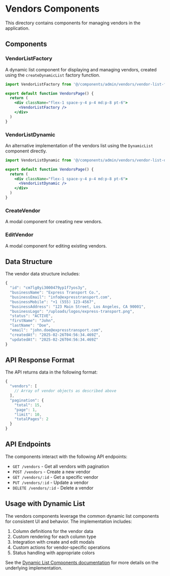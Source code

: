 # Vendors Components

This directory contains components for managing vendors in the application.

## Components

### VendorListFactory

A dynamic list component for displaying and managing vendors, created using the `createDynamicList` factory function.

```jsx
import VendorListFactory from '@/components/admin/vendors/vendor-list-factory'

export default function VendorsPage() {
  return (
    <div className="flex-1 space-y-4 p-4 md:p-8 pt-6">
      <VendorListFactory />
    </div>
  )
}
```

### VendorListDynamic

An alternative implementation of the vendors list using the `DynamicList` component directly.

```jsx
import VendorListDynamic from '@/components/admin/vendors/vendor-list-dynamic'

export default function VendorsPage() {
  return (
    <div className="flex-1 space-y-4 p-4 md:p-8 pt-6">
      <VendorListDynamic />
    </div>
  )
}
```

### CreateVendor

A modal component for creating new vendors.

### EditVendor

A modal component for editing existing vendors.

## Data Structure

The vendor data structure includes:

```javascript
{
  "id": "cm7lg0yi3000479yp1f7yos3y",
  "businessName": "Express Transport Co.",
  "businessEmail": "info@expresstransport.com",
  "businessMobile": "+1 (555) 123-4567",
  "businessAddress": "123 Main Street, Los Angeles, CA 90001",
  "businessLogo": "/uploads/logos/express-transport.png",
  "status": "ACTIVE",
  "firstName": "John",
  "lastName": "Doe",
  "email": "john.doe@expresstransport.com",
  "createdAt": "2025-02-26T04:56:34.469Z",
  "updatedAt": "2025-02-26T04:56:34.469Z"
}
```

## API Response Format

The API returns data in the following format:

```javascript
{
  "vendors": [
    // Array of vendor objects as described above
  ],
  "pagination": {
    "total": 15,
    "page": 1,
    "limit": 10,
    "totalPages": 2
  }
}
```

## API Endpoints

The components interact with the following API endpoints:

- `GET /vendors` - Get all vendors with pagination
- `POST /vendors` - Create a new vendor
- `GET /vendors/:id` - Get a specific vendor
- `PUT /vendors/:id` - Update a vendor
- `DELETE /vendors/:id` - Delete a vendor

## Usage with Dynamic List

The vendors components leverage the common dynamic list components for consistent UI and behavior. The implementation includes:

1. Column definitions for the vendor data
2. Custom rendering for each column type
3. Integration with create and edit modals
4. Custom actions for vendor-specific operations
5. Status handling with appropriate colors

See the [Dynamic List Components documentation](../../common/README.md) for more details on the underlying implementation. 